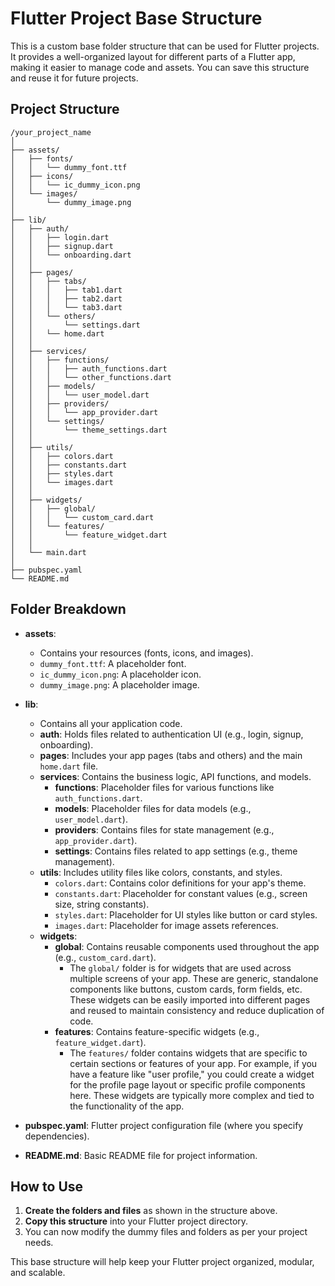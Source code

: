 # Flutter Project Base Structure

This is a custom base folder structure that can be used for Flutter projects. It provides a well-organized layout for different parts of a Flutter app, making it easier to manage code and assets. You can save this structure and reuse it for future projects.

## Project Structure

```
/your_project_name
│
├── assets/
│   ├── fonts/
│   │   └── dummy_font.ttf
│   ├── icons/
│   │   └── ic_dummy_icon.png
│   └── images/
│       └── dummy_image.png
│
├── lib/
│   ├── auth/
│   │   ├── login.dart
│   │   ├── signup.dart
│   │   └── onboarding.dart
│   │
│   ├── pages/
│   │   ├── tabs/
│   │   │   ├── tab1.dart
│   │   │   ├── tab2.dart
│   │   │   └── tab3.dart
│   │   └── others/
│   │       └── settings.dart
│   │   └── home.dart
│   │
│   ├── services/
│   │   ├── functions/
│   │   │   ├── auth_functions.dart
│   │   │   └── other_functions.dart
│   │   ├── models/
│   │   │   └── user_model.dart
│   │   ├── providers/
│   │   │   └── app_provider.dart
│   │   └── settings/
│   │       └── theme_settings.dart
│   │
│   ├── utils/
│   │   ├── colors.dart
│   │   ├── constants.dart
│   │   ├── styles.dart
│   │   └── images.dart
│   │
│   ├── widgets/
│   │   ├── global/
│   │   │   └── custom_card.dart
│   │   └── features/
│   │       └── feature_widget.dart
│   │
│   └── main.dart
│
├── pubspec.yaml
└── README.md
```

## Folder Breakdown

- **assets**: 
  - Contains your resources (fonts, icons, and images).
  - `dummy_font.ttf`: A placeholder font.
  - `ic_dummy_icon.png`: A placeholder icon.
  - `dummy_image.png`: A placeholder image.

- **lib**: 
  - Contains all your application code.
  - **auth**: Holds files related to authentication UI (e.g., login, signup, onboarding).
  - **pages**: Includes your app pages (tabs and others) and the main `home.dart` file.
  - **services**: Contains the business logic, API functions, and models.
    - **functions**: Placeholder files for various functions like `auth_functions.dart`.
    - **models**: Placeholder files for data models (e.g., `user_model.dart`).
    - **providers**: Contains files for state management (e.g., `app_provider.dart`).
    - **settings**: Contains files related to app settings (e.g., theme management).
  - **utils**: Includes utility files like colors, constants, and styles.
    - `colors.dart`: Contains color definitions for your app's theme.
    - `constants.dart`: Placeholder for constant values (e.g., screen size, string constants).
    - `styles.dart`: Placeholder for UI styles like button or card styles.
    - `images.dart`: Placeholder for image assets references.
  - **widgets**: 
    - **global**: Contains reusable components used throughout the app (e.g., `custom_card.dart`).
      - The `global/` folder is for widgets that are used across multiple screens of your app. These are generic, standalone components like buttons, custom cards, form fields, etc. These widgets can be easily imported into different pages and reused to maintain consistency and reduce duplication of code.
    - **features**: Contains feature-specific widgets (e.g., `feature_widget.dart`).
      - The `features/` folder contains widgets that are specific to certain sections or features of your app. For example, if you have a feature like "user profile," you could create a widget for the profile page layout or specific profile components here. These widgets are typically more complex and tied to the functionality of the app.
  
- **pubspec.yaml**: Flutter project configuration file (where you specify dependencies).
- **README.md**: Basic README file for project information.

## How to Use

1. **Create the folders and files** as shown in the structure above.
2. **Copy this structure** into your Flutter project directory.
3. You can now modify the dummy files and folders as per your project needs.

This base structure will help keep your Flutter project organized, modular, and scalable.
